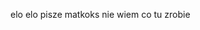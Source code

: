 elo elo pisze matkoks nie wiem co tu zrobie 

<!---

CukierPatro/CukierPatro is a ✨ special ✨ repository because its `README.md` (this file) appears on your GitHub profile.
You can click the Preview link to take a look at your changes.
--->
